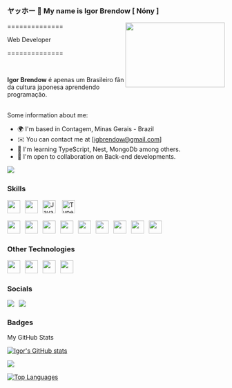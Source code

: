 ### ヤッホー 👋 My name is Igor Brendow [ Nóny ] <br>



<img align ="right" src="https://cdn.hashnode.com/res/hashnode/image/upload/v1595331045788/7DTc5AKaw.gif?auto=format,compress&gif-q=60&format=webm" width="230" height="150"/>

==============


Web Developer


==============


<br>


**Igor Brendow** é apenas um Brasileiro fãn da cultura japonesa aprendendo programação. <br><br>

Some information about me:

* 🌍  I'm based in Contagem, Minas Gerais - Brazil
* ✉️  You can contact me at [igbrendow@gmail.com]
* 🧠  I'm learning TypeScript, Nest, MongoDb among others.
* 🤝  I'm open to collaboration on Back-end developments.


<a href="https://github.com/nonyil" target="_blank" rel="noreferrer"><img
src="https://img.shields.io/github/followers/nonyil?logo=github&style=for-the-badge&color=0891b2&labelColor=1c1917" /></a> &ensp;





### Skills

<p align="left">
<img src="https://cdn.jsdelivr.net/gh/devicons/devicon/icons/html5/html5-original.svg" width="30" height="30" />&ensp;
<img src="https://cdn.jsdelivr.net/gh/devicons/devicon/icons/css3/css3-original.svg" width="30" height="30" />&ensp;
<a href="https://developer.mozilla.org/en-US/docs/Web/JavaScript" target="_blank" rel="noreferrer"><img src="https://raw.githubusercontent.com/danielcranney/readme-generator/main/public/icons/skills/javascript-colored.svg" width="30" height="30" alt="JavaScript" /></a> &ensp;
<a href="https://www.typescriptlang.org/" target="_blank" rel="noreferrer"><img src="https://raw.githubusercontent.com/danielcranney/readme-generator/main/public/icons/skills/typescript-colored.svg" width="30" height="30" alt="TypeScript" /></a>&ensp;

<img src="https://cdn.jsdelivr.net/gh/devicons/devicon/icons/nestjs/nestjs-plain.svg" width="30" height="30" />&ensp;
<img src="https://cdn.jsdelivr.net/gh/devicons/devicon/icons/sequelize/sequelize-original.svg" width="30" height="30" />&ensp;
<img src="https://cdn.jsdelivr.net/gh/devicons/devicon/icons/nodejs/nodejs-original.svg" width="30" height="30" />&ensp;
<img src="https://cdn.jsdelivr.net/gh/devicons/devicon/icons/mysql/mysql-original.svg" width="30" height="30" />&ensp;
<img src="https://cdn.jsdelivr.net/gh/devicons/devicon/icons/postgresql/postgresql-plain.svg" width="30" height="30" />&ensp;
<img src="https://cdn.jsdelivr.net/gh/devicons/devicon/icons/mongodb/mongodb-original.svg" width="30" height="30"/>&ensp;
<img src="https://cdn.jsdelivr.net/gh/devicons/devicon/icons/mocha/mocha-plain.svg" width="30" height="30" />&ensp;
<img src="https://cdn.jsdelivr.net/gh/devicons/devicon/icons/docker/docker-original.svg" width="30" height="30" />&ensp;
<img src="https://cdn.jsdelivr.net/gh/devicons/devicon/icons/redis/redis-original.svg" width="30" height="30" />&ensp;
### Other Technologies

<p align="left">
<img src="https://cdn.jsdelivr.net/gh/devicons/devicon/icons/linkedin/linkedin-original.svg" width="30" height="30" />&ensp;
<img src="https://cdn.jsdelivr.net/gh/devicons/devicon/icons/photoshop/photoshop-plain.svg" width="30" height="30"  />&ensp;
<img src="https://cdn.jsdelivr.net/gh/devicons/devicon/icons/illustrator/illustrator-plain.svg" width="30" height="30"  />&ensp;
<img src="https://cdn.jsdelivr.net/gh/devicons/devicon/icons/windows8/windows8-original.svg" width="30" height="30"  />&ensp;



### Socials

<a href="https://www.linkedin.com/in/ibrendow/" rel="noreferrer"><img
src="https://img.shields.io/badge/LinkedIn-0077B5?style=for-the-badge&logo=linkedin&logoColor=white" /></a> &ensp;<a href="https://www.instagram.com/ibrendow/" rel="noreferrer"><img
src="https://img.shields.io/badge/Instagram-E4405F?style=for-the-badge&logo=instagram&logoColor=white" /></a> 

### Badges
<p>My GitHub Stats</p>

<a href="http://www.github.com/nonyil"><img src="https://github-readme-stats.vercel.app/api?username=nonyil&show_icons=true&hide=&count_private=true&title_color=10b981&text_color=ffffff&icon_color=10b981&bg_color=1c1917&hide_border=true&show_icons=true" alt="Igor's GitHub stats" /></a>

<a href="http://www.github.com/nonyil"><img src="https://github-readme-streak-stats.herokuapp.com/?user=nonyil&stroke=ffffff&background=1c1917&ring=10b981&fire=10b981&currStreakNum=ffffff&currStreakLabel=10b981&sideNums=ffffff&sideLabels=ffffff&dates=ffffff&hide_border=true" /></a>

<a href="https://github.com/nonyil" align="left"><img src="https://github-readme-stats.vercel.app/api/top-langs/?username=nonyil&langs_count=10&title_color=10b981&text_color=ffffff&icon_color=10b981&bg_color=1c1917&hide_border=true&locale=en&custom_title=Top%20%Languages" alt="Top Languages" /></a>





